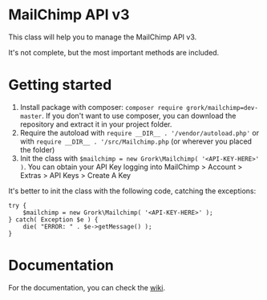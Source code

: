 # MailChimp API v3
This class will help you to manage the MailChimp API v3.

It's not complete, but the most important methods are included.


# Getting started

1. Install package with composer: `composer require grork/mailchimp=dev-master`. If you don't want to use composer, you can download the repository and extract it in your project folder.
2. Require the autoload with `require __DIR__ . '/vendor/autoload.php'` or with `require __DIR__ . '/src/Mailchimp.php` (or wherever you placed the folder)
3. Init the class with `$mailchimp = new Grork\Mailchimp( '<API-KEY-HERE>' )`. You can obtain your API Key logging into MailChimp > Account > Extras > API Keys > Create A Key

It's better to init the class with the following code, catching the exceptions:

	try {
		$mailchimp = new Grork\Mailchimp( '<API-KEY-HERE>' );
	} catch( Exception $e ) {
		die( "ERROR: " . $e->getMessage() );
	}
	
# Documentation

For the documentation, you can check the [wiki][1].

  [1]: https://github.com/DaniloPolani/MailChimp-API-v3/wiki
